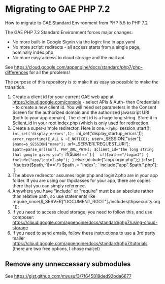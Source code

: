 # Migrating to GAE PHP 7.2

How to migrate to GAE Standard Environment from PHP 5.5 to PHP 7.2

The GAE PHP 7.2 Standard Environment forces major changes:
* No more built-in Google Signin via the login: line in app.yaml
* No more script: redirects - all access starts from a single page, nominally index.php
* No more easy access to cloud storage and the mail api.

See https://cloud.google.com/appengine/docs/standard/php7/php-differences for all the problems!

The purpose of this repository is to make it as easy as possible to make the transition.
1. Create a client id for your current GAE web app at https://cloud.google.com/console - select APIs & Auth- then Credentials - to create a new client id. You will need set parameters in the Consent Screen for the authorized domain and the authorized javascript URI (both to your app domain). The client id is a huge long string. Store it in $client_id in your root index.php (which is only used for redirection.
2. Create a super-simple redirector. Here is one.
`<?php
`session_start();
`ini_set('display_errors',1);
`ini_set('display_startup_errors',1);
`error_reporting(E_ALL & ~E_NOTICE);
`$user=$_SESSION["user"];
`$name=$_SESSION["name"];
`$url=$_SERVER['REQUEST_URI'];
`$path=parse_url($url, PHP_URL_PATH);
$client_id="the long string that google gives you";
`if($user=='') {
`	if($path=="/login2") { include("app/login2.php"); }
`	else {include("app/login.php");}
`}else{
`	if(substr($path,-1)=='/') $path .= "index";
`	include("app".$path.".php");
`}
3. The above redirector assumes login.php and login2.php are in your app folder. If you are using our thpclasses for your app, there are copies there that you can simply reference.
4. Anywhere you have "include" or "require" must be an absolute rather than relative path, so use statements like require_once($_SERVER["DOCUMENT_ROOT"]./includes/thpsecurity.org"]);
5. If you need to access cloud storage, you need to follow this, and use composer: https://cloud.google.com/appengine/docs/standard/php7/using-cloud-storage
6. If you need to send emails, follow these instructions to use a 3rd party mailer
https://cloud.google.com/appengine/docs/standard/php7/tutorials (there are two free options, I chose mailjet)


## Remove any unneccessary submodules
See https://gist.github.com/myusuf3/7f645819ded92bda6677

